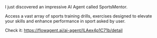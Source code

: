 I just discovered an impressive AI Agent called SportsMentor.

Access a vast array of sports training drills, exercises  designed to elevate your skills and enhance performance in sport asked by user.

Check it: https://flowagent.ai/ai-agent/ILAex4p1C71b/detail
